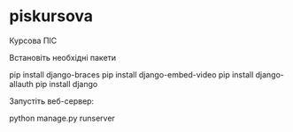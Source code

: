 # piskursova
Курсова ПІС

Встановіть необхідні пакети

pip install django-braces
pip install django-embed-video
pip install django-allauth
pip install django

Запустіть веб-сервер:

python manage.py runserver
